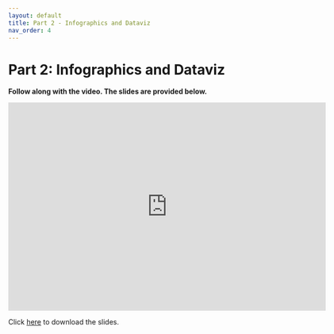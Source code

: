 ```yaml
---
layout: default
title: Part 2 - Infographics and Dataviz
nav_order: 4
---
```


# Part 2: Infographics and Dataviz
**Follow along with the video. The slides are provided below.**

<iframe height="420" width="640" allowfullscreen frameborder=0 src="https://echo360.ca/media/9dd686bd-d937-490a-9380-a2b502b4a099/public"></iframe>

Click [here](https://github.com/scds/data-visualization-principles/raw/main/assets/docs/Juan_Velasco_-_Day_2_slides_reduced.pdf) to download the slides.
